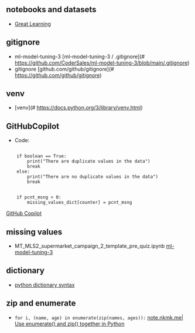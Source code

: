 ## notebooks and datasets

- [Great Learning](https://www.mygreatlearning.com/)

## gitignore
- ml-model-tuning-3 [ml-model-tuning-3 / .gitignore](# https://github.com/CoderSales/ml-model-tuning-3/blob/main/.gitignore)
- gitignore [github.com/github/gitignore](# https://github.com/github/gitignore)

## venv
- [venv](# https://docs.python.org/3/library/venv.html)

## GitHubCopilot
- Code:

```

    if boolean == True:
        print("There are duplicate values in the data")
        break
    else:
        print("There are no duplicate values in the data")
        break

```

```

    if pcnt_msng > 0:
        missing_values_dict[counter] = pcnt_msng

```

 [GitHub Copilot](https://github.com/features/copilot)

 ## missing values
 - MT_MLS2_supermarket_campaign_2_template_pre_quiz.ipynb [ml-model-tuning-3](https://github.com/CoderSales/ml-model-tuning-3)

 ## dictionary
 - [python dictionary syntax](https://www.programiz.com/python-programming/methods/dictionary/update)

## zip and enumerate
- `for i, (name, age) in enumerate(zip(names, ages)):` [note.nkmk.me| Use enumerate() and zip() together in Python](https://note.nkmk.me/en/python-for-enumerate-zip/)